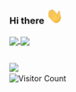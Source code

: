 ### Hi there <img src="https://raw.githubusercontent.com/ABSphreak/ABSphreak/master/gifs/Hi.gif" width="30px">

<a href="https://github.com/anuraghazra/github-readme-stats">
  <img height=200 align="center" src="https://github-readme-stats.vercel.app/api?username=Rredlik&theme=radical" />
</a>
<a href="https://github.com/anuraghazra/convoychat">
  <img height=200 align="center" src="https://github-readme-stats.vercel.app/api/top-langs?username=Rredlik&layout=compact&langs_count=8&card_width=320&theme=radical" />
</a><br><br>

![](https://komarev.com/ghpvc/?username=Rredlik&color=blueviolet&style=plastic&label=PROFILE+VIEWS)<br>
![Visitor Count](https://profile-counter.glitch.me/{Rredlik}/count.svg)

<!--
**Rredlik/rredlik** is a ✨ _special_ ✨ repository because its `README.md` (this file) appears on your GitHub profile.

Here are some ideas to get you started:

- 🔭 I’m currently working on ...
- 🌱 I’m currently learning ...
- 👯 I’m looking to collaborate on ...
- 🤔 I’m looking for help with ...
- 💬 Ask me about ...
- 📫 How to reach me: ...
- 😄 Pronouns: ...
- ⚡ Fun fact: ...
-->
